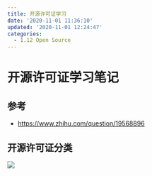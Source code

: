```yaml
---
title: 开源许可证学习
date: '2020-11-01 11:36:10'
updated: '2020-11-01 12:24:47'
categories:
  - 1.12 Open Source
---
```

# 开源许可证学习笔记

## 参考

- <https://www.zhihu.com/question/19568896>

## 开源许可证分类

![](1.jpg)
